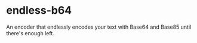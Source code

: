 # endless-b64
An encoder that endlessly encodes your text with Base64 and Base85 until there's enough left.
